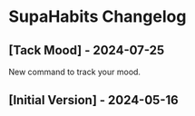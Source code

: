 # SupaHabits Changelog

## [Tack Mood] - 2024-07-25

New command to track your mood.

## [Initial Version] - 2024-05-16
